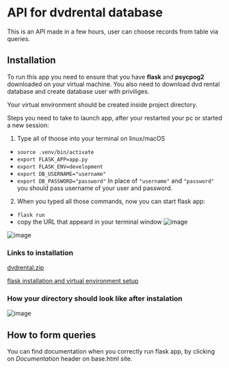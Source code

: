 
# API for dvdrental database

This is an API made in a few hours, user can choose records from table via queries.

## Installation 

To run this app you need to ensure that you have **flask** and **psycpog2** downloaded on your virtual machine. You also need to download dvd rental database and create database user with priviliges.

Your virtual environment should be created inside project directory.

Steps you need to take to launch app, after your restarted your pc or started a new session:
1. Type all of thoose into your terminal on linux/macOS
- `source .venv/bin/activate`
- `export FLASK_APP=app.py`
- `export FLASK_ENV=development`
- `export DB_USERNAME="username"`
- `export DB_PASSWORD="password"`
In place of `"username"` and `"password"` you should pass username of your user and password.
2. When you typed all those commands, now you can start flask app:
- `flask run`
- copy the URL that appeard in your terminal window
![image](https://user-images.githubusercontent.com/96385701/182358039-92a6ee57-9ad9-45e1-affd-61dff6e811d2.png)

![image](https://user-images.githubusercontent.com/96385701/182358555-46a172f7-b4b9-4edd-9e1a-9e298e4b19d1.png)


### Links to installation

[dvdrental.zip](https://www.postgresqltutorial.com/wp-content/uploads/2019/05/dvdrental.zip)

[flask installation and virtual environment setup](https://flask.palletsprojects.com/en/1.1.x/installation/)

### How your directory should look like after instalation

![image](https://user-images.githubusercontent.com/96385701/182354937-7dbdf0f4-3219-45e5-94bc-59c5e7052b51.png)

## How to form queries

You can find documentation when you correctly run flask app, by clicking on *Documentation* header on base.html site.

